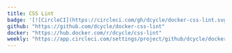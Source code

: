 ```yaml
---
title: CSS Lint
badge: '[![CircleCI](https://circleci.com/gh/dcycle/docker-css-lint.svg?style=svg)](https://circleci.com/gh/dcycle/docker-css-lint)'
github: "https://github.com/dcycle/docker-css-lint"
docker: "https://hub.docker.com/r/dcycle/css-lint"
weekly: "https://app.circleci.com/settings/project/github/dcycle/docker-css-lint/triggers"
---
```

